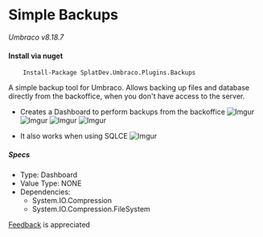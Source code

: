 # Simple Backups

_Umbraco v8.18.7_

#### Install via nuget

		Install-Package SplatDev.Umbraco.Plugins.Backups

A simple backup tool for Umbraco. Allows backing up files and database directly from the backoffice, when you don't have access to the server.

- Creates a Dashboard to perform backups from the backoffice
	![Imgur](https://i.imgur.com/5wtidnD.png)
	![Imgur](https://i.imgur.com/079jIqN.png)
	![Imgur](https://i.imgur.com/NICZcBV.png)
	![Imgur](https://i.imgur.com/T7dJcie.png)


- It also works when using SQLCE
	![Imgur](https://i.imgur.com/PrjfTv0.png)

##### Specs
- Type: Dashboard
- Value Type: NONE
- Dependencies:
  - System.IO.Compression
  - System.IO.Compression.FileSystem

[Feedback](mailto:feedback@splatdev.com) is appreciated
